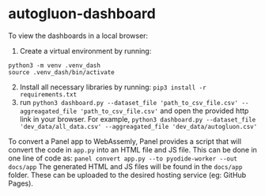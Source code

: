 # autogluon-dashboard

To view the dashboards in a local browser:
1. Create a virtual environment by running: 
```
python3 -m venv .venv_dash 
source .venv_dash/bin/activate
``` 
2. Install all necessary libraries by running: `pip3 install -r requirements.txt`
3. run `python3 dashboard.py --dataset_file 'path_to_csv_file.csv' --aggreagated_file 'path_to_csv_file.csv'` and open the provided http link in your browser. For example, `python3 dashboard.py --dataset_file 'dev_data/all_data.csv' --aggreagated_file 'dev_data/autogluon.csv'`

To convert a Panel app to WebAssemly,  Panel provides a script that will convert the code in `app.py` into an HTML file and JS file. This can be done in one line of code as: `panel convert app.py --to pyodide-worker --out docs/app`
The generated HTML and JS files will be found in the `docs/app` folder. These can be uploaded to the desired hosting service (eg: GitHub Pages).
